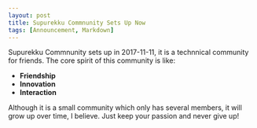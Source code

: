 ```yaml
---
layout: post
title: Supurekku Commnunity Sets Up Now
tags: [Announcement, Markdown]
---
```

Supurekku Commnunity sets up in 2017-11-11, it is a technnical community for friends. The core spirit of this community is like:

* **Friendship**
* **Innovation**
* **Interaction**

Although it is a small community which only has several members, it will grow up over time, I believe. Just keep your passion and never give up!